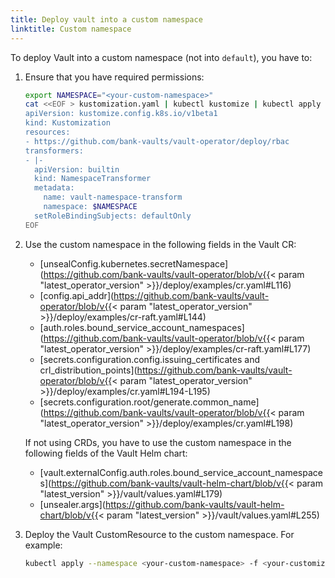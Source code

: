 ```yaml
---
title: Deploy vault into a custom namespace
linktitle: Custom namespace
---
```


To deploy Vault into a custom namespace (not into `default`), you have to:

1. Ensure that you have required permissions:

    ```bash
    export NAMESPACE="<your-custom-namespace>"
    cat <<EOF > kustomization.yaml | kubectl kustomize | kubectl apply -f -
    apiVersion: kustomize.config.k8s.io/v1beta1
    kind: Kustomization
    resources:
    - https://github.com/bank-vaults/vault-operator/deploy/rbac
    transformers:
    - |-
      apiVersion: builtin
      kind: NamespaceTransformer
      metadata:
        name: vault-namespace-transform
        namespace: $NAMESPACE
      setRoleBindingSubjects: defaultOnly
    EOF
    ```

1. Use the custom namespace in the following fields in the Vault CR:

    - [unsealConfig.kubernetes.secretNamespace](https://github.com/bank-vaults/vault-operator/blob/v{{< param "latest_operator_version" >}}/deploy/examples/cr.yaml#L116)
    - [config.api_addr](https://github.com/bank-vaults/vault-operator/blob/v{{< param "latest_operator_version" >}}/deploy/examples/cr-raft.yaml#L144)
    - [auth.roles.bound_service_account_namespaces](https://github.com/bank-vaults/vault-operator/blob/v{{< param "latest_operator_version" >}}/deploy/examples/cr-raft.yaml#L177)
    - [secrets.configuration.config.issuing_certificates and crl_distribution_points](https://github.com/bank-vaults/vault-operator/blob/v{{< param "latest_operator_version" >}}/deploy/examples/cr.yaml#L194-L195)
    - [secrets.configuration.root/generate.common_name](https://github.com/bank-vaults/vault-operator/blob/v{{< param "latest_operator_version" >}}/deploy/examples/cr.yaml#L198)

    If not using CRDs, you have to use the custom namespace in the following fields of the Vault Helm chart:

    - [vault.externalConfig.auth.roles.bound_service_account_namespaces](https://github.com/bank-vaults/vault-helm-chart/blob/v{{< param "latest_version" >}}/vault/values.yaml#L179)
    - [unsealer.args](https://github.com/bank-vaults/vault-helm-chart/blob/v{{< param "latest_version" >}}/vault/values.yaml#L255)

1. Deploy the Vault CustomResource to the custom namespace. For example:

    ```bash
    kubectl apply --namespace <your-custom-namespace> -f <your-customized-vault-cr>
    ```
